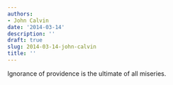 ```yaml
---
authors:
- John Calvin
date: '2014-03-14'
description: ''
draft: true
slug: 2014-03-14-john-calvin
title: ''
---
```

Ignorance of providence is the ultimate of all miseries.



